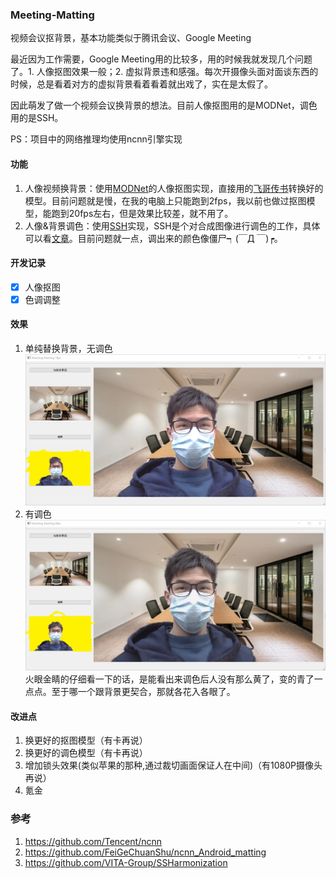 ### Meeting-Matting
视频会议抠背景，基本功能类似于腾讯会议、Google Meeting

最近因为工作需要，Google Meeting用的比较多，用的时候我就发现几个问题了。1. 人像抠图效果一般；2. 虚拟背景违和感强。每次开摄像头面对面谈东西的时候，总是看着对方的虚拟背景看着看着就出戏了，实在是太假了。

因此萌发了做一个视频会议换背景的想法。目前人像抠图用的是MODNet，调色用的是SSH。

PS：项目中的网络推理均使用ncnn引擎实现

#### 功能
1. 人像视频换背景：使用[MODNet](https://github.com/ZHKKKe/MODNet)的人像抠图实现，直接用的[飞哥传书](https://github.com/FeiGeChuanShu/ncnn_Android_matting)转换好的模型。目前问题就是慢，在我的电脑上只能跑到2fps，我以前也做过抠图模型，能跑到20fps左右，但是效果比较差，就不用了。
2. 人像&背景调色：使用[SSH](https://github.com/VITA-Group/SSHarmonization)实现，SSH是个对合成图像进行调色的工作，具体可以看[文章](https://zhuanlan.zhihu.com/p/414874339)。目前问题就一点，调出来的颜色像僵尸┑(￣Д ￣)┍。

#### 开发记录
- [x] 人像抠图
- [x] 色调调整

#### 效果
1. 单纯替换背景，无调色
![image](resources/no-mixxing.jpg)
2. 有调色
![image](resources/mixxing.jpg)
火眼金睛的仔细看一下的话，是能看出来调色后人没有那么黄了，变的青了一点点。至于哪一个跟背景更契合，那就各花入各眼了。

#### 改进点
1. 换更好的抠图模型（有卡再说）
2. 换更好的调色模型（有卡再说）
3. 增加锁头效果(类似苹果的那种,通过裁切画面保证人在中间)（有1080P摄像头再说）
4. 氪金

### 参考
1. https://github.com/Tencent/ncnn
2. https://github.com/FeiGeChuanShu/ncnn_Android_matting
3. https://github.com/VITA-Group/SSHarmonization
